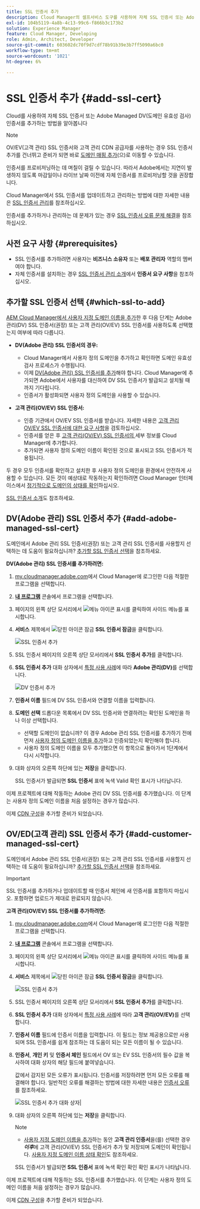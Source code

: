 ```yaml
---
title: SSL 인증서 추가
description: Cloud Manager의 셀프서비스 도구를 사용하여 자체 SSL 인증서 또는 Adobe Managed DV(도메인 유효성 검사) 인증서를 추가하는 방법을 알아봅니다.
exl-id: 104b5119-4a8b-4c13-99c6-f866b3c173b2
solution: Experience Manager
feature: Cloud Manager, Developing
role: Admin, Architect, Developer
source-git-commit: 603602dc70f9d7cdf78b91b39e3b7ff5090a6bc0
workflow-type: tm+mt
source-wordcount: '1021'
ht-degree: 6%

---
```



# SSL 인증서 추가 {#add-ssl-cert}

Cloud를 사용하여 자체 SSL 인증서 또는 Adobe Managed DV(도메인 유효성 검사) 인증서를 추가하는 방법을 알아봅니다

>[!NOTE]
>
>OV/EV(고객 관리) SSL 인증서와 고객 관리 CDN 공급자를 사용하는 경우 SSL 인증서 추가를 건너뛰고 준비가 되면 바로 [도메인 매핑 추가](/help/implementing/cloud-manager/domain-mappings/add-domain-mapping.md)(으)로 이동할 수 있습니다.

인증서를 프로비저닝하는 데 며칠이 걸릴 수 있습니다. 따라서 Adobe에서는 지연이 발생하지 않도록 마감일이나 라이브 날짜 이전에 자체 인증서를 프로비저닝할 것을 권장합니다.

Cloud Manager에서 SSL 인증서를 업데이트하고 관리하는 방법에 대한 자세한 내용은 [SSL 인증서 관리](/help/implementing/cloud-manager/managing-ssl-certifications/managing-certificates.md)를 참조하십시오.

인증서를 추가하거나 관리하는 데 문제가 있는 경우 [SSL 인증서 오류 문제 해결](/help/implementing/cloud-manager/managing-ssl-certifications/troubleshoot-ssl-cert.md)을 참조하십시오.


## 사전 요구 사항 {#prerequisites}

* SSL 인증서를 추가하려면 사용자는 **비즈니스 소유자** 또는 **배포 관리자** 역할의 멤버여야 합니다.
* 자체 인증서를 설치하는 경우 [SSL 인증서 관리 소개](/help/implementing/cloud-manager/managing-ssl-certifications/introduction-to-ssl-certificates.md#requirements)에서 **인증서 요구 사항**&#x200B;을 참조하십시오.

## 추가할 SSL 인증서 선택 {#which-ssl-to-add}

[AEM Cloud Manager에서 사용자 지정 도메인 이름을 추가](/help/implementing/cloud-manager/custom-domain-names/add-custom-domain-name.md)한 후 다음 단계는 Adobe 관리(DV) SSL 인증서(권장) 또는 고객 관리(OV/EV) SSL 인증서를 사용하도록 선택했는지 여부에 따라 다릅니다.

* **DV(Adobe 관리) SSL 인증서의 경우:**
   * Cloud Manager에서 사용자 정의 도메인을 추가하고 확인하면 도메인 유효성 검사 프로세스가 수행됩니다.
   * 이제 [DV(Adobe 관리) SSL 인증서를 추가](#add-adobe-managed-ssl-cert)해야 합니다.
Cloud Manager에 추가되면 Adobe에서 사용자를 대신하여 DV SSL 인증서가 발급되고 설치될 때까지 기다립니다.
   * 인증서가 활성화되면 사용자 정의 도메인을 사용할 수 있습니다.

* **고객 관리(OV/EV) SSL 인증서:**

   * 인증 기관에서 OV/EV SSL 인증서를 받습니다. 자세한 내용은 [고객 관리 OV/EV SSL 인증서에 대한 요구 사항](/help/implementing/cloud-manager/managing-ssl-certifications/introduction-to-ssl-certificates.md#requirements)을 검토하십시오.
   * 인증서를 얻은 후 [고객 관리(OV/EV) SSL 인증서의 ](#add-customer-managed-ssl-cert) 세부 정보를 Cloud Manager에 추가합니다.
   * 추가되면 사용자 정의 도메인 이름이 확인된 것으로 표시되고 SSL 인증서가 적용됩니다.

두 경우 모두 인증서를 확인하고 설치한 후 사용자 정의 도메인을 환경에서 안전하게 사용할 수 있습니다. 모든 것이 예상대로 작동하는지 확인하려면 Cloud Manager 인터페이스에서 [정기적으로 도메인의 상태를 확인](/help/implementing/cloud-manager/custom-domain-names/check-domain-name-status.md)하십시오.

[SSL 인증서 소개](/help/implementing/cloud-manager/managing-ssl-certifications/introduction-to-ssl-certificates.md)도 참조하세요.

## DV(Adobe 관리) SSL 인증서 추가 {#add-adobe-managed-ssl-cert}

도메인에서 Adobe 관리 SSL 인증서(권장) 또는 고객 관리 SSL 인증서를 사용할지 선택하는 데 도움이 필요하십니까? [추가할 SSL 인증서 선택](#which-ssl-to-add)을 참조하세요.

**DV(Adobe 관리) SSL 인증서를 추가하려면:**

1. [my.cloudmanager.adobe.com](https://my.cloudmanager.adobe.com/)에서 Cloud Manager에 로그인한 다음 적절한 프로그램을 선택합니다.
1. **[내 프로그램](/help/implementing/cloud-manager/navigation.md#my-programs)** 콘솔에서 프로그램을 선택합니다.
1. 페이지의 왼쪽 상단 모서리에서 ![메뉴 아이콘 표시](https://spectrum.adobe.com/static/icons/workflow_18/Smock_ShowMenu_18_N.svg)를 클릭하여 사이드 메뉴를 표시합니다.

1. **서비스** 제목에서 ![닫힌 아이콘 잠금](https://spectrum.adobe.com/static/icons/workflow_18/Smock_LockClosed_18_N.svg) **SSL 인증서 잠금**&#x200B;을 클릭합니다.

   ![SSL 인증서 추가](/help/implementing/cloud-manager/assets/ssl/ssl-cert-add.png)

1. SSL 인증서 페이지의 오른쪽 상단 모서리에서 **SSL 인증서 추가**&#x200B;를 클릭합니다.

1. **SSL 인증서 추가** 대화 상자에서 [특정 사용 사례](#which-ssl-to-add)에 따라 **Adobe 관리(DV)**&#x200B;를 선택합니다.

   ![DV 인증서 추가](/help/implementing/cloud-manager/assets/ssl/add-dv-certificate.png)

1. **인증서 이름** 필드에 DV SSL 인증서와 연결할 이름을 입력합니다.

1. **도메인 선택** 드롭다운 목록에서 DV SSL 인증서와 연결하려는 확인된 도메인을 하나 이상 선택합니다.
   * 선택할 도메인이 없습니까? 이 경우 Adobe 관리 SSL 인증서를 추가하기 전에 먼저 [사용자 정의 도메인 이름을 추가](/help/implementing/cloud-manager/custom-domain-names/add-custom-domain-name.md)하고 인증되었는지 확인해야 합니다.
   * 사용자 정의 도메인 이름을 모두 추가했으면 이 항목으로 돌아가서 1단계에서 다시 시작합니다.

1. 대화 상자의 오른쪽 하단에 있는 **저장**&#x200B;을 클릭합니다.

   SSL 인증서가 발급되면 **SSL 인증서** 표에 녹색 Valid 확인 표시가 나타납니다.

이제 프로젝트에 대해 작동하는 Adobe 관리 DV SSL 인증서를 추가했습니다. 이 단계는 사용자 정의 도메인 이름을 처음 설정하는 경우가 많습니다.

이제 [CDN 구성](/help/implementing/cloud-manager/domain-mappings/add-domain-mapping.md)을 추가할 준비가 되었습니다.

## OV/ED(고객 관리) SSL 인증서 추가 {#add-customer-managed-ssl-cert}

<!-- IF THIS TOPIC GET UPDATED, REMEMBER TO UPDATE THE STEPS ALSO IN THE "MANAGE SSL CERTIFICATES TOPIC TOO -->

도메인에서 Adobe 관리 SSL 인증서(권장) 또는 고객 관리 SSL 인증서를 사용할지 선택하는 데 도움이 필요하십니까? [추가할 SSL 인증서 선택](#which-ssl-to-add)을 참조하세요.

>[!IMPORTANT]
>
>SSL 인증서를 추가하거나 업데이트할 때 인증서 체인에 새 인증서를 포함하지 마십시오. 포함하면 업로드가 제대로 완료되지 않습니다.

**고객 관리(OV/EV) SSL 인증서를 추가하려면:**

1. [my.cloudmanager.adobe.com](https://my.cloudmanager.adobe.com/)에서 Cloud Manager에 로그인한 다음 적절한 프로그램을 선택합니다.

1. **[내 프로그램](/help/implementing/cloud-manager/navigation.md#my-programs)** 콘솔에서 프로그램을 선택합니다.

1. 페이지의 왼쪽 상단 모서리에서 ![메뉴 아이콘 표시](https://spectrum.adobe.com/static/icons/workflow_18/Smock_ShowMenu_18_N.svg)를 클릭하여 사이드 메뉴를 표시합니다.

1. **서비스** 제목에서 ![닫힌 아이콘 잠금](https://spectrum.adobe.com/static/icons/workflow_18/Smock_LockClosed_18_N.svg) **SSL 인증서 잠금**&#x200B;을 클릭합니다.

   ![SSL 인증서 추가](/help/implementing/cloud-manager/assets/ssl/ssl-cert-add.png)

1. SSL 인증서 페이지의 오른쪽 상단 모서리에서 **SSL 인증서 추가**&#x200B;를 클릭합니다.

1. **SSL 인증서 추가** 대화 상자에서 [특정 사용 사례](#which-ssl-to-add)에 따라 **고객 관리(OV/EV)**&#x200B;를 선택합니다.

1. **인증서 이름** 필드에 인증서 이름을 입력합니다.
이 필드는 정보 제공용으로만 사용되며 SSL 인증서를 쉽게 참조하는 데 도움이 되는 모든 이름이 될 수 있습니다.

1. **인증서**, **개인 키** 및 **인증서 체인** 필드에서 OV 또는 EV SSL 인증서의 필수 값을 복사하여 대화 상자의 해당 필드에 붙여넣습니다.

   값에서 감지된 모든 오류가 표시됩니다. 인증서를 저장하려면 먼저 모든 오류를 해결해야 합니다. 일반적인 오류를 해결하는 방법에 대한 자세한 내용은 [인증서 오류](#certificate-errors)를 참조하세요.

   ![SSL 인증서 추가 대화 상자](/help/implementing/cloud-manager/assets/ssl/ssl-cert-02.png)|

1. 대화 상자의 오른쪽 하단에 있는 **저장**&#x200B;을 클릭합니다.

   >[!NOTE]
   >
   >* [사용자 지정 도메인 이름을 추가](/help/implementing/cloud-manager/custom-domain-names/add-custom-domain-name.md)하는 동안 **고객 관리 인증서**&#x200B;을(를) 선택한 경우 ***이후***&#x200B;에 고객 관리(OV/EV) SSL 인증서가 추가 및 저장되며 도메인이 확인됩니다. [사용자 지정 도메인 이름 상태 확인](/help/implementing/cloud-manager/custom-domain-names/check-domain-name-status.md#how-to)도 참조하세요.

   SSL 인증서가 발급되면 **SSL 인증서** 표에 녹색 확인 확인 확인 표시가 나타납니다.

이제 프로젝트에 대해 작동하는 SSL 인증서를 추가했습니다. 이 단계는 사용자 정의 도메인 이름을 처음 설정하는 경우가 많습니다.

이제 [CDN 구성](/help/implementing/cloud-manager/domain-mappings/add-domain-mapping.md)을 추가할 준비가 되었습니다.























<!--
## Add an SSL certificate {#add-ssl-cert}

1. Log into Cloud Manager at [my.cloudmanager.adobe.com](https://my.cloudmanager.adobe.com/) and select the appropriate program.
1. On the **[My Programs](/help/implementing/cloud-manager/navigation.md#my-programs)** console, select the program.
1. In the upper-left corner of the page, click ![Show menu icon](https://spectrum.adobe.com/static/icons/workflow_18/Smock_ShowMenu_18_N.svg) to reveal the side menu. 
1. Under the **Services** heading, click ![Lock closed icon](https://spectrum.adobe.com/static/icons/workflow_18/Smock_LockClosed_18_N.svg) **SSL Certificates**. 

   ![Adding an SSL certificate](/help/implementing/cloud-manager/assets/ssl/ssl-cert-add.png)

1. Near the upper-right corner of the SSL Certificates page, click **Add SSL Certificate**.

1. In the **Add SSL certificate** dialog box, based on [your particular use case](/help/implementing/cloud-manager/managing-ssl-certifications/introduction-to-ssl-certificates.md), do one of the following:

    | | Use case | Steps |
    | --- | --- | --- |
    | 1 | **Add an Adobe managed (DV) certificate** | **To add an Adobe managed (DV) SSL certificate:**<br>a. In the **Add SSL Certificate** dialog box, select the certificate type **Adobe managed (DV)**.<br>![Add a DV certificate](/help/implementing/cloud-manager/assets/ssl/add-dv-certificate.png)<br>b. In the **Certificate name** field, enter a name you want associated with the certificate.<br>c. In the **Select domains** drop-down list, select one or more domains that you want associated with the DV SSL certificate.<br>No domains to select? If so, it means that you must first add a custom domain name and ensure it is verified before you can add an SSL certificate. See [Add a custom domain name](/help/implementing/cloud-manager/custom-domain-names/add-custom-domain-name.md). When you are finished adding a custom domain name, return to this topic and begin at step 1 again.<br>d. Continue to step 7. |
    | 2 | **Add a customer managed (OV/EV) certificate** | **To add a customer managed (OV/EV) SSL certificate:**<br>a. In the **Add SSL Certificate** dialog box, select the certificate type **Customer managed (OV/EV)**.<br>b. In the **Certificate name** field, enter a name for your certificate. This field is for informational purposes only and can be any name that helps you reference your SSL certificate easily.<br>c. In the **Certificate**, **Private key**, and **Certificate chain** fields, paste the required values into their respective fields.<br>![Add SSL certificate dialog box](/help/implementing/cloud-manager/assets/ssl/ssl-cert-02.png)<br>Any detected errors in values are displayed. Before you can save your certificate, you must address all errors. See [Certificate Errors](#certificate-errors) to learn more about troubleshooting common errors.<br>d. Continue to step 7. | 

1. In the lower-right corner of the dialog box, click **Save**.

    >[!NOTE]
    >
    >* If you selected **Adobe managed certificate** while [adding a custom domain name](/help/implementing/cloud-manager/custom-domain-names/add-custom-domain-name.md), the domain is verified with the added certificate when the custom domain is added. 
    >
    >* If you selected **Customer managed certificate** while [adding a custom domain name](/help/implementing/cloud-manager/custom-domain-names/add-custom-domain-name.md), the domain is verified ***after*** the customer managed (OV/EV) SSL certificate is added and saved. See also [Check the status of a custom domain name](/help/implementing/cloud-manager/custom-domain-names/check-domain-name-status.md#how-to).

    After the SSL certificate is successfully issued, it is displayed with a green verified check mark in the **SSL Certificates** table. 

    You now have added a working SSL certificate for your project. This step is often the first to set up a custom domain name. 
    

* To learn about updating and managing your SSL certificates in Cloud Manager, see [Manage SSL certificates](/help/implementing/cloud-manager/managing-ssl-certifications/managing-certificates.md).

* If you are having issues adding or managing your certificates, see [Troubleshoot SSL certificate errors](/help/implementing/cloud-manager/managing-ssl-certifications/troubleshoot-ssl-cert.md). -->
